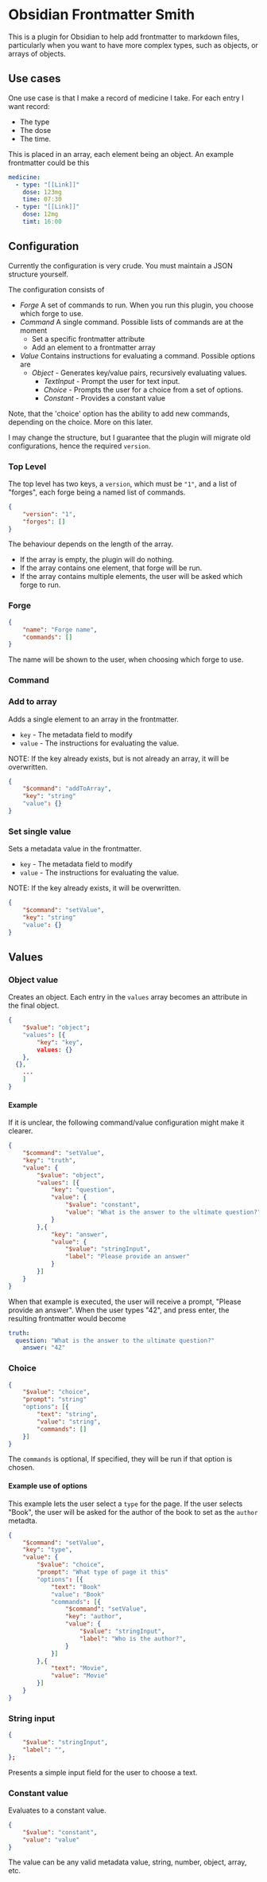 # Obsidian Frontmatter Smith

This is a plugin for Obsidian to help add frontmatter to markdown files, 
particularly when you want to have more complex types, such as objects, or
arrays of objects.

## Use cases

One use case is that I make a record of medicine I take. For each entry I want
record:

- The type
- The dose
- The time.

This is placed in an array, each element being an object. An example frontmatter
could be this

```yaml
medicine:
  - type: "[[Link]]"
    dose: 123mg
    time: 07:30
  - type: "[[Link]]"
    dose: 12mg
    timt: 16:00
```

## Configuration

Currently the configuration is very crude. You must maintain a JSON structure
yourself.

The configuration consists of 

- _Forge_ A set of commands to run. When you run this plugin, you choose which
  forge to use.
- _Command_ A single command. Possible lists of commands are at the moment
  - Set a specific frontmatter attribute
  - Add an element to a frontmatter array
- _Value_ Contains instructions for evaluating a command. Possible options are
  - _Object_ - Generates key/value pairs, recursively evaluating values.
	- _TextInput_ - Prompt the user for text input.
	- _Choice_ - Prompts the user for a choice from a set of options.
	- _Constant_ - Provides a constant value

Note, that the 'choice' option has the ability to add new commands, depending on
the choice. More on this later.

I may change the structure, but I guarantee that the plugin will migrate old
configurations, hence the required `version`.

### Top Level

The top level has two keys, a `version`, which must be `"1"`, and a list of 
"forges", each forge being a named list of commands.

```json
{
	"version": "1",
	"forges": []
}
```

The behaviour depends on the length of the array.
- If the array is empty, the plugin will do nothing.
- If the array contains one element, that forge will be run.
- If the array contains multiple elements, the user will be asked which forge to run.

### Forge

```json
{
	"name": "Forge name",
	"commands": []
}
```

The name will be shown to the user, when choosing which forge to use.

### Command

### Add to array

Adds a single element to an array in the frontmatter.

- `key` - The metadata field to modify
- `value` - The instructions for evaluating the value.

NOTE: If the key already exists, but is not already an array, it will be
overwritten.

```json
{
	"$command": "addToArray",
	"key": "string"
	"value": {}
}
```

### Set single value

Sets a metadata value in the frontmatter.

- `key` - The metadata field to modify
- `value` - The instructions for evaluating the value.

NOTE: If the key already exists, it will be overwritten.

```json
{
	"$command": "setValue",
	"key": "string"
	"value": {}
}
```


## Values

### Object value

Creates an object. Each entry in the `values` array becomes an attribute in
the final object.

```json
{
	"$value": "object";
	"values": [{
		"key": "key",
		values: {}
	},
  {},
	...
	]
}
```

#### Example

If it is unclear, the following command/value configuration might make it 
clearer.

```json
{
	"$command": "setValue",
	"key": "truth",
	"value": {
		"$value": "object",
		"values": [{
			"key": "question",
			"value": { 
				"$value": "constant", 
				"value": "What is the answer to the ultimate question?"
			}
		},{
			"key": "answer",
			"value": { 
				"$value": "stringInput",
				"label": "Please provide an answer"
			}
		}]
	}
}
```

When that example is executed, the user will receive a prompt, "Please
provide an answer". When the user types "42", and press enter, the resulting 
frontmatter would become

```yaml
truth:
  question: "What is the answer to the ultimate question?"
	answer: "42"
```

### Choice

```json
{
	"$value": "choice",
	"prompt": "string"
	"options": [{
		"text": "string",
		"value": "string",
		"commands": []
	}]
}
```

The `commands` is optional, If specified, they will be run if that option
is chosen.

#### Example use of options

This example lets the user select a `type` for the page. If the user
selects "Book", the user will be asked for the author of the book to set as
the `author` metadta.

```json
{
	"$command": "setValue",
	"key": "type",
	"value": {
		"$value": "choice",
		"prompt": "What type of page it this"
		"options": [{
			"text": "Book"
			"value": "Book"
			"commands": [{
				"$command": "setValue",
				"key": "author",
				"value": {
					"$value": "stringInput",
					"label": "Who is the author?",
				}
			}]
		},{
			"text": "Movie",
			"value": "Movie"
		}]
	}
}
```

### String input

```json
{
	"$value": "stringInput",
	"label": "",
};
```

Presents a simple input field for the user to choose a text.

### Constant value

Evaluates to a constant value.

```json
{
	"$value": "constant",
	"value": "value"
}
```

The value can be any valid metadata value, string, number, object, array,
etc.
